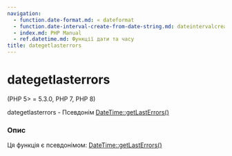```yaml
---
navigation:
  - function.date-format.md: « dateformat
  - function.date-interval-create-from-date-string.md: dateintervalcreatefromdatestring »
  - index.md: PHP Manual
  - ref.datetime.md: Функції дати та часу
title: dategetlasterrors
---
```

# dategetlasterrors

(PHP 5> = 5.3.0, PHP 7, PHP 8)

dategetlasterrors - Псевдонім [DateTime::getLastErrors()](datetime.getlasterrors.md)

### Опис

Ця функція є псевдонімом: [DateTime::getLastErrors()](datetime.getlasterrors.md)
